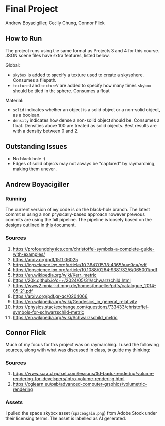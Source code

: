 # Final Project

Andrew Boyacigiller, Cecily Chung, Connor Flick 

## How to Run

The project runs using the same format as Projects 3 and 4 for this course. JSON scene files have extra features, listed below.

Global:
- `skybox` is added to specify a texture used to create a skysphere. Consumes a filepath.
- `textureU` and `textureV` are added to specify how many times `skybox` should be tiled in the sphere. Consumes a float.

Material:
- `solid` indicates whether an object is a solid object or a non-solid object, as a boolean.
- `density` indicates how dense a non-solid object should be. Consumes a float. Densities above 100 are treated as solid objects. Best results are with a density between 0 and 2. 


## Outstanding Issues

- No black hole :(
- Edges of solid objects may not always be "captured" by raymarching, making them uneven.

## Andrew Boyacigiller

### Running

The current version of my code is on the black-hole branch. The latest commit is using a non physically-based approach however previous commits are using the full pipeline. The pipeline is loosely based on the designs outlined in [this](https://20k.github.io/c++/2024/05/31/schwarzschild.html) document.

### Sources

1. https://profoundphysics.com/christoffel-symbols-a-complete-guide-with-examples/
1. https://arxiv.org/pdf/1511.06025
1. https://iopscience.iop.org/article/10.3847/1538-4365/aac9ca/pdf
1. https://iopscience.iop.org/article/10.1088/0264-9381/32/6/065001/pdf
1. https://en.wikipedia.org/wiki/Kerr_metric
1. https://20k.github.io/c++/2024/05/31/schwarzschild.html
1. https://www2.mpia-hd.mpg.de/homes/tmueller/pdfs/catalogue_2014-05-21.pdf
1. https://arxiv.org/pdf/gr-qc/0204066
1. https://en.wikipedia.org/wiki/Geodesics_in_general_relativity
1. https://physics.stackexchange.com/questions/733433/christoffel-symbols-for-schwarzschild-metric
1. https://en.wikipedia.org/wiki/Schwarzschild_metric

## Connor Flick

Much of my focus for this project was on raymarching. I used the following sources, along with what was discussed in class, to guide my thinking:

### Sources

1. https://www.scratchapixel.com/lessons/3d-basic-rendering/volume-rendering-for-developers/intro-volume-rendering.html
1. https://cglearn.eu/pub/advanced-computer-graphics/volumetric-rendering

### Assets

I pulled the space skybox asset (`spaceagain.png`) from Adobe Stock under their licensing terms. The asset is labelled as AI generated. 

